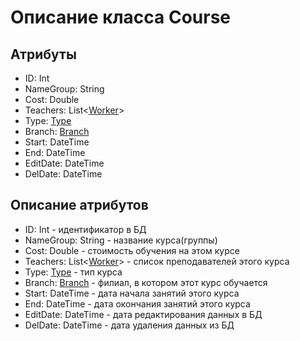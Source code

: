 # Описание класса Course


## Атрибуты

- ID: Int
- NameGroup: String
- Cost: Double
- Teachers: List<[Worker](./Worker.md "Класс Worker")>
- Type:  [Type](./Type.md "Класс Type")
- Branch: [Branch](./docs/Branch.md "Класс Branch")
- Start: DateTime
- End: DateTime
- EditDate: DateTime
- DelDate: DateTime


## Описание атрибутов

- ID: Int - идентификатор в БД
- NameGroup: String - название курса(группы)
- Cost: Double - стоимость обучения на этом курсе
- Teachers: List<[Worker](./Worker.md "Класс Worker")> - список преподавателей этого курса
- Type:  [Type](./Type.md "Класс Type") - тип курса
- Branch: [Branch](./Branch.md "Класс Branch") - филиал, в котором этот курс обучается
- Start: DateTime - дата начала занятий этого курса
- End: DateTime - дата окончания занятий этого курса
- EditDate: DateTime - дата редактирования данных в БД
- DelDate: DateTime - дата удаления данных из БД